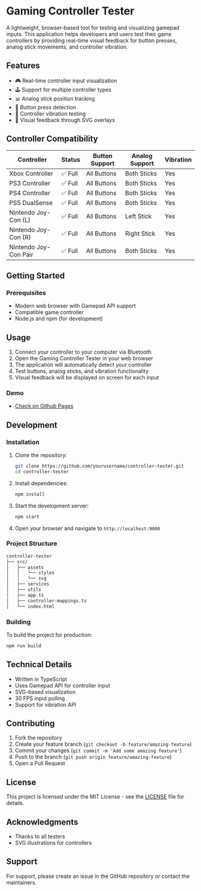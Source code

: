 # Gaming Controller Tester

A lightweight, browser-based tool for testing and visualizing gamepad inputs. This application helps developers and users test their game controllers by providing real-time visual feedback for button presses, analog stick movements, and controller vibration.

## Features

- 🎮 Real-time controller input visualization
- 🕹️ Support for multiple controller types
- 📊 Analog stick position tracking
- 📱 Button press detection
- 💫 Controller vibration testing
- 🎯 Visual feedback through SVG overlays

## Controller Compatibility

| Controller | Status | Button Support | Analog Support | Vibration |
|------------|--------|----------------|----------------|-----------|
| Xbox Controller | ✅ Full | All Buttons | Both Sticks | Yes |
| PS3 Controller | ✅ Full | All Buttons | Both Sticks | Yes |
| PS4 Controller | ✅ Full | All Buttons | Both Sticks | Yes |
| PS5 DualSense | ✅ Full | All Buttons | Both Sticks | Yes |
| Nintendo Joy-Con (L) | ✅ Full | All Buttons | Left Stick | Yes |
| Nintendo Joy-Con (R) | ✅ Full | All Buttons | Right Stick | Yes |
| Nintendo Joy-Con Pair | ✅ Full | All Buttons | Both Sticks | Yes |

## Getting Started

### Prerequisites

- Modern web browser with Gamepad API support
- Compatible game controller
- Node.js and npm (for development)

## Usage

1. Connect your controller to your computer via Bluetooth
2. Open the Gaming Controller Tester in your web browser
3. The application will automatically detect your controller
4. Test buttons, analog sticks, and vibration functionality
5. Visual feedback will be displayed on screen for each input

### Demo

- [Check on Github Pages](https://pmanikas.github.io/controller-tester/)

## Development

### Installation

1. Clone the repository:

    ```bash
    git clone https://github.com/yourusername/controller-tester.git
    cd controller-tester
    ```

2. Install dependencies:

    ```bash
    npm install
    ```

3. Start the development server:

    ```bash
    npm start
    ```

4. Open your browser and navigate to `http://localhost:9000`

### Project Structure

``` bash
controller-tester
├── src/
│   ├── assets
│   │   └── styles
│   │   └── svg
│   ├── services
│   ├── utils
│   ├── app.ts
│   ├── controller-mappings.ts
│   └── index.html
```

### Building

To build the project for production:

```bash
npm run build
```

## Technical Details

- Written in TypeScript
- Uses Gamepad API for controller input
- SVG-based visualization
- 30 FPS input polling
- Support for vibration API

## Contributing

1. Fork the repository
2. Create your feature branch (`git checkout -b feature/amazing-feature`)
3. Commit your changes (`git commit -m 'Add some amazing feature'`)
4. Push to the branch (`git push origin feature/amazing-feature`)
5. Open a Pull Request

## License

This project is licensed under the MIT License - see the [LICENSE](LICENSE) file for details.

## Acknowledgments

- Thanks to all testers
- SVG illustrations for controllers

## Support

For support, please create an issue in the GitHub repository or contact the maintainers.
